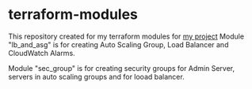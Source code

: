 # terraform-modules
This repository created for my terraform  modules for [my project](https://github.com/unicum0212/petclinic-devops-deploy.git)
Module "lb_and_asg" is for creating Auto Scaling Group, Load Balancer and CloudWatch Alarms.

Module "sec_group" is for creating security groups for Admin Server, servers in auto scaling groups and for looad balancer.
